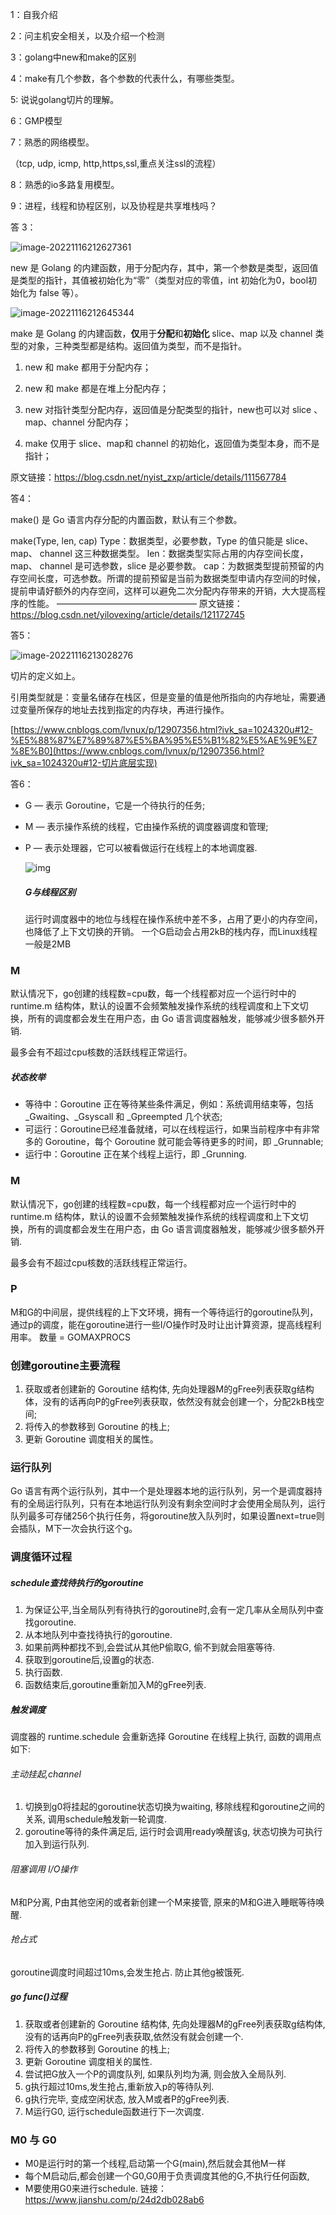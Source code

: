 1：自我介绍

2：问主机安全相关，以及介绍一个检测

3：golang中new和make的区别

4：make有几个参数，各个参数的代表什么，有哪些类型。

5:  说说golang切片的理解。

6：GMP模型

7：熟悉的网络模型。

（tcp, udp, icmp, http,https,ssl,重点关注ssl的流程）

8：熟悉的io多路复用模型。

9：进程，线程和协程区别，以及协程是共享堆栈吗？





答 3：

![image-20221116212627361](C:\Users\伍健\AppData\Roaming\Typora\typora-user-images\image-20221116212627361.png)

new 是 Golang 的内建函数，用于分配内存，其中，第一个参数是类型，返回值是类型的指针，其值被初始化为“零”（类型对应的零值，int 初始化为0，bool初始化为 false 等）。

![image-20221116212645344](C:\Users\伍健\AppData\Roaming\Typora\typora-user-images\image-20221116212645344.png)

make 是 Golang 的内建函数，**仅**用于**分配**和**初始化** slice、map 以及 channel 类型的对象，三种类型都是结构。返回值为类型，而不是指针。

1. new 和 make 都用于分配内存；

2. new 和 make 都是在堆上分配内存；

3. new 对指针类型分配内存，返回值是分配类型的指针，new也可以对 slice 、map、channel 分配内存；

4. make 仅用于 slice、map和 channel 的初始化，返回值为类型本身，而不是指针；

原文链接：https://blog.csdn.net/nyist_zxp/article/details/111567784

答4：

make() 是 Go 语言内存分配的内置函数，默认有三个参数。

make(Type, len, cap)
Type：数据类型，必要参数，Type 的值只能是 slice、 map、 channel 这三种数据类型。
len：数据类型实际占用的内存空间长度，map、 channel 是可选参数，slice 是必要参数。
cap：为数据类型提前预留的内存空间长度，可选参数。所谓的提前预留是当前为数据类型申请内存空间的时候，提前申请好额外的内存空间，这样可以避免二次分配内存带来的开销，大大提高程序的性能。
————————————————
原文链接：https://blog.csdn.net/yilovexing/article/details/121172745



答5：

![image-20221116213028276](C:\Users\伍健\AppData\Roaming\Typora\typora-user-images\image-20221116213028276.png)



切片的定义如上。

引用类型就是：变量名储存在栈区，但是变量的值是他所指向的内存地址，需要通过变量所保存的地址去找到指定的内存块，再进行操作。

[https://www.cnblogs.com/lvnux/p/12907356.html?ivk_sa=1024320u#12-%E5%88%87%E7%89%87%E5%BA%95%E5%B1%82%E5%AE%9E%E7%8E%B0](https://www.cnblogs.com/lvnux/p/12907356.html?ivk_sa=1024320u#12-切片底层实现)



答6：

- G — 表示 Goroutine，它是一个待执行的任务;

- M — 表示操作系统的线程，它由操作系统的调度器调度和管理;

- P — 表示处理器，它可以被看做运行在线程上的本地调度器.

  ![img](https://upload-images.jianshu.io/upload_images/3630507-c3a983251906ffbd.png?imageMogr2/auto-orient/strip|imageView2/2/format/webp)

  ##### G与线程区别

  运行时调度器中的地位与线程在操作系统中差不多，占用了更小的内存空间，也降低了上下文切换的开销。
  一个G启动会占用2kB的栈内存，而Linux线程一般是2MB

### M

默认情况下，go创建的线程数=cpu数，每一个线程都对应一个运行时中的 runtime.m 结构体，默认的设置不会频繁触发操作系统的线程调度和上下文切换，所有的调度都会发生在用户态，由 Go 语言调度器触发，能够减少很多额外开销.

最多会有不超过cpu核数的活跃线程正常运行。

##### 状态枚举

- 等待中：Goroutine 正在等待某些条件满足，例如：系统调用结束等，包括 _Gwaiting、_Gsyscall 和 _Gpreempted 几个状态;
- 可运行：Goroutine已经准备就绪，可以在线程运行，如果当前程序中有非常多的 Goroutine，每个 Goroutine 就可能会等待更多的时间，即 _Grunnable;
- 运行中：Goroutine 正在某个线程上运行，即 _Grunning.

### M

默认情况下，go创建的线程数=cpu数，每一个线程都对应一个运行时中的 runtime.m 结构体，默认的设置不会频繁触发操作系统的线程调度和上下文切换，所有的调度都会发生在用户态，由 Go 语言调度器触发，能够减少很多额外开销.

最多会有不超过cpu核数的活跃线程正常运行。

### P

M和G的中间层，提供线程的上下文环境，拥有一个等待运行的goroutine队列，通过p的调度，能在goroutine进行一些I/O操作时及时让出计算资源，提高线程利用率。 数量 = GOMAXPROCS

### 创建goroutine主要流程

1. 获取或者创建新的 Goroutine 结构体, 先向处理器M的gFree列表获取g结构体，没有的话再向P的gFree列表获取，依然没有就会创建一个，分配2kB栈空间;
2. 将传入的参数移到 Goroutine 的栈上;
3. 更新 Goroutine 调度相关的属性。

### 运行队列

Go 语言有两个运行队列，其中一个是处理器本地的运行队列，另一个是调度器持有的全局运行队列，只有在本地运行队列没有剩余空间时才会使用全局队列，运行队列最多可存储256个执行任务，将goroutine放入队列时，如果设置next=true则会插队，M下一次会执行这个g。

### 调度循环过程

##### schedule查找待执行的goroutine

1. 为保证公平,当全局队列有待执行的goroutine时,会有一定几率从全局队列中查找goroutine.
2. 从本地队列中查找待执行的goroutine.
3. 如果前两种都找不到,会尝试从其他P偷取G, 偷不到就会阻塞等待.
4. 获取到goroutine后,设置g的状态.
5. 执行函数.
6. 函数结束后,goroutine重新加入M的gFree列表.

##### 触发调度

调度器的 runtime.schedule 会重新选择 Goroutine 在线程上执行, 函数的调用点如下:

###### 主动挂起,channel

1. 切换到g0将挂起的goroutine状态切换为waiting, 移除线程和goroutine之间的关系, 调用schedule触发新一轮调度.
2. goroutine等待的条件满足后, 运行时会调用ready唤醒该g, 状态切换为可执行加入到运行队列.

###### 阻塞调用 I/O操作

M和P分离, P由其他空闲的或者新创建一个M来接管, 原来的M和G进入睡眠等待唤醒.

###### 抢占式

goroutine调度时间超过10ms,会发生抢占. 防止其他g被饿死.

##### go func()过程

1. 获取或者创建新的 Goroutine 结构体, 先向处理器M的gFree列表获取g结构体,没有的话再向P的gFree列表获取,依然没有就会创建一个.
2. 将传入的参数移到 Goroutine 的栈上;
3. 更新 Goroutine 调度相关的属性.
4. 尝试把G放入一个P的调度队列, 如果队列均为满, 则会放入全局队列.
5. g执行超过10ms,发生抢占,重新放入p的等待队列.
6. g执行完毕, 变成空闲状态, 放入M或者P的gFree列表.
7. M运行G0, 运行schedule函数进行下一次调度.

### M0 与 G0

- M0是运行时的第一个线程,启动第一个G(main),然后就会其他M一样
- 每个M启动后,都会创建一个G0,G0用于负责调度其他的G,不执行任何函数,
- M要使用G0来进行schedule.
  链接：https://www.jianshu.com/p/24d2db028ab6
